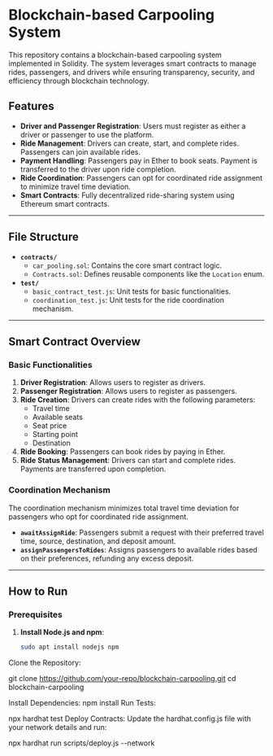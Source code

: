 # Blockchain-based Carpooling System

This repository contains a blockchain-based carpooling system implemented in Solidity. The system leverages smart contracts to manage rides, passengers, and drivers while ensuring transparency, security, and efficiency through blockchain technology.

## Features

- **Driver and Passenger Registration**: Users must register as either a driver or passenger to use the platform.
- **Ride Management**: Drivers can create, start, and complete rides. Passengers can join available rides.
- **Payment Handling**: Passengers pay in Ether to book seats. Payment is transferred to the driver upon ride completion.
- **Ride Coordination**: Passengers can opt for coordinated ride assignment to minimize travel time deviation.
- **Smart Contracts**: Fully decentralized ride-sharing system using Ethereum smart contracts.

---

## File Structure

- **`contracts/`**
  - `car_pooling.sol`: Contains the core smart contract logic.
  - `Contracts.sol`: Defines reusable components like the `Location` enum.
- **`test/`**
  - `basic_contract_test.js`: Unit tests for basic functionalities.
  - `coordination_test.js`: Unit tests for the ride coordination mechanism.

---

## Smart Contract Overview

### Basic Functionalities

1. **Driver Registration**: Allows users to register as drivers.
2. **Passenger Registration**: Allows users to register as passengers.
3. **Ride Creation**: Drivers can create rides with the following parameters:
   - Travel time
   - Available seats
   - Seat price
   - Starting point
   - Destination
4. **Ride Booking**: Passengers can book rides by paying in Ether.
5. **Ride Status Management**: Drivers can start and complete rides. Payments are transferred upon completion.

### Coordination Mechanism

The coordination mechanism minimizes total travel time deviation for passengers who opt for coordinated ride assignment.

- **`awaitAssignRide`**: Passengers submit a request with their preferred travel time, source, destination, and deposit amount.
- **`assignPassengersToRides`**: Assigns passengers to available rides based on their preferences, refunding any excess deposit.

---

## How to Run

### Prerequisites

1. **Install Node.js and npm**:
   ```bash
   sudo apt install nodejs npm

Clone the Repository:


git clone https://github.com/your-repo/blockchain-carpooling.git
cd blockchain-carpooling

Install Dependencies:
npm install
Run Tests:


npx hardhat test
Deploy Contracts: Update the hardhat.config.js file with your network details and run:


npx hardhat run scripts/deploy.js --network <network-name>







